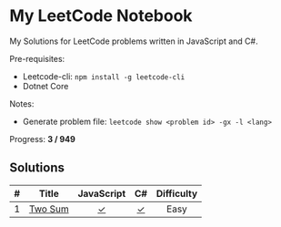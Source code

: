 # My LeetCode Notebook

My Solutions for LeetCode problems written in JavaScript and C#.

Pre-requisites:
-   Leetcode-cli: `npm install -g leetcode-cli`
-   Dotnet Core

Notes:
-   Generate problem file: `leetcode show <problem id> -gx -l <lang>`

Progress: **3 / 949**



## Solutions
| # | Title | JavaScript | C# |  Difficulty |
| :-------------: | :-------------: | :-------------: | :-------------: | :-------------: |
| 1 | [Two Sum](https://leetcode.com/problems/two-sum/) | [✓](JavaScript/1.two-sum.js) | [✓](DotnetCore/Algorithms/1.two-sum.cs) | Easy |

